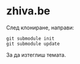 # zhiva.be

След клониране, направи:

```
git submodule init
git submodule update
```

За да изтеглиш темата.

